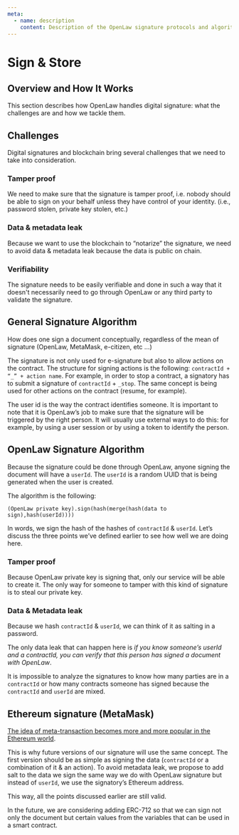 ```yaml
---
meta:
  - name: description
    content: Description of the OpenLaw signature protocols and algorithm, as well as ways of signing and storing documents via the API.
---
```


# Sign & Store

## Overview and How It Works

This section describes how OpenLaw handles digital signature: what the challenges are and how we tackle them.

## Challenges

Digital signatures and blockchain bring several challenges that we need to take into consideration.

### Tamper proof

We need to make sure that the signature is tamper proof, i.e. nobody should be able to sign on your behalf unless they have control of your identity. (i.e., password stolen, private key stolen, etc.)

### Data & metadata leak

Because we want to use the blockchain to “notarize” the signature, we need to avoid data & metadata leak because the data is public on chain.

### Verifiability

The signature needs to be easily verifiable and done in such a way that it doesn't necessarily need to go through OpenLaw or any third party to validate the signature.

## General Signature Algorithm

How does one sign a document conceptually, regardless of the mean of signature (OpenLaw, MetaMask, e-citizen, etc …)

The signature is not only used for e-signature but also to allow actions on the contract.
The structure for signing actions is the following: `contractId + “_” + action name`.
For example, in order to stop a contract, a signatory has to submit a signature of `contractId` + `_stop`. The same concept is being used for other actions on the contract (resume, for example).

The user id is the way the contract identifies someone. It is important to note that it is OpenLaw’s job to make sure that the signature will be triggered by the right person. It will usually use external ways to do this: for example, by using a user session or by using a token to identify the person.

## OpenLaw Signature Algorithm

Because the signature could be done through OpenLaw, anyone signing the document will have a `userId`. The `userId` is a random UUID that is being generated when the user is created.

The algorithm is the following:

`(OpenLaw private key).sign(hash(merge(hash(data to sign),hash(userId))))`

In words, we sign the hash of the hashes of `contractId` & `userId`.
Let’s discuss the three points we’ve defined earlier to see how well we are doing here.

### Tamper proof

Because OpenLaw private key is signing that, only our service will be able to create it. The only way for someone to tamper with this kind of signature is to steal our private key.

### Data & Metadata leak

Because we hash `contractId` & `userId`, we can think of it as salting in a password.

The only data leak that can happen here is _if you know someone’s userId and a contractId, you can verify that this person has signed a document with OpenLaw_.

It is impossible to analyze the signatures to know how many parties are in a `contractId` or how many contracts someone has signed because the `contractId` and `userId` are mixed.

## Ethereum signature (MetaMask)

[The idea of meta-transaction becomes more and more popular in the Ethereum world](https://medium.com/@austin_48503/ethereum-meta-transactions-90ccf0859e84).

This is why future versions of our signature will use the same concept. The first version should be as simple as signing the data (`contractId` or a combination of it & an action). To avoid metadata leak, we propose to add salt to the data we sign the same way we do with OpenLaw signature but instead of `userId`, we use the signatory’s Ethereum address.

This way, all the points discussed earlier are still valid.

In the future, we are considering adding ERC-712 so that we can sign not only the document but certain values from the variables that can be used in a smart contract.
